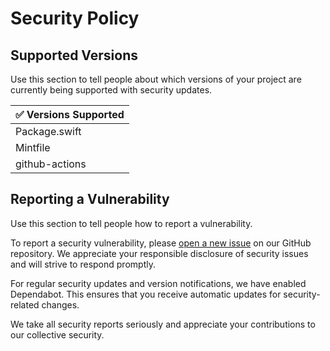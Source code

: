 # Security Policy

## Supported Versions

Use this section to tell people about which versions of your project are
currently being supported with security updates.

| :white_check_mark: Versions Supported |
| ------------------------------------- |
| Package.swift                         |
| Mintfile                              |
| github-actions                        |

## Reporting a Vulnerability

Use this section to tell people how to report a vulnerability.

To report a security vulnerability, please [open a new issue](https://github.com/Wei18/app-store-connecnt-api-swift-openapi/issues) on our GitHub repository. We appreciate your responsible disclosure of security issues and will strive to respond promptly.

For regular security updates and version notifications, we have enabled Dependabot. This ensures that you receive automatic updates for security-related changes.

We take all security reports seriously and appreciate your contributions to our collective security.

